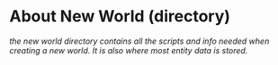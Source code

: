 # About New World (directory)
_the new world directory contains all the scripts and info needed when creating a new world. It is also where most entity data is stored._
